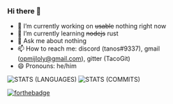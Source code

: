 ### Hi there 👋

- 🔭 I’m currently working on ~~usable~~ nothing right now
- 🌱 I’m currently learning ~~nodejs~~ rust
- 💬 Ask me about nothing
- 📫 How to reach me: discord (tanos#9337), gmail (opmijloly@gmail.com), gitter (TacoGit)
- 😄 Pronouns: he/him

![STATS (LANGUAGES)](https://github-readme-stats.vercel.app/api/top-langs/?username=TacoGit&layout=compact&theme=radical&hide_border=true)
![STATS (COMMITS)](https://github-readme-stats-sabesansathananthan.vercel.app/api?username=TacoGit&show_icons=true&hide_border=true&theme=radical)

[![forthebadge](https://forthebadge.com/images/badges/it-works-why.svg)](https://forthebadge.com)
